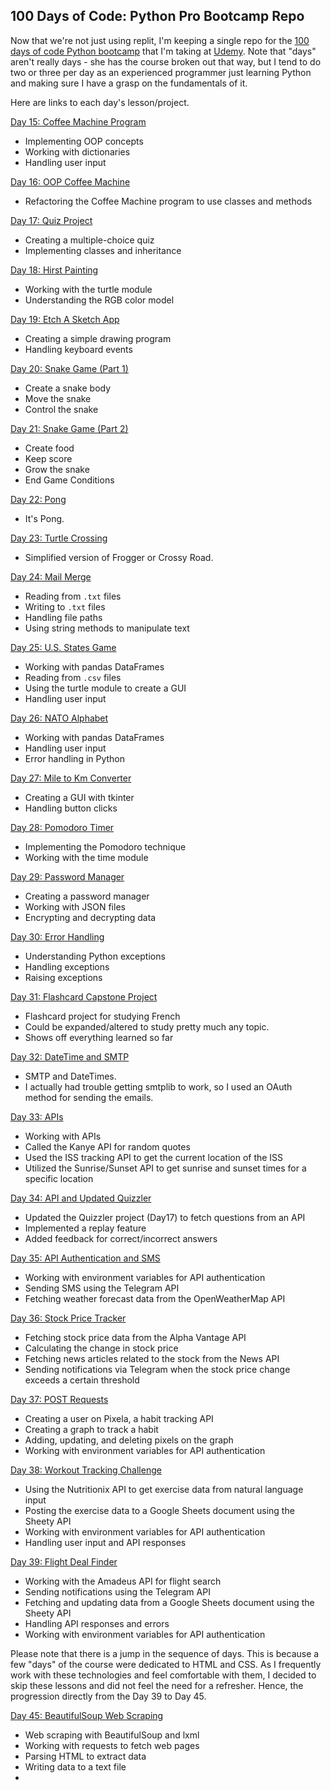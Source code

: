 ## 100 Days of Code: Python Pro Bootcamp Repo

Now that we're not just using replit, I'm keeping a single repo for the [100 days of code Python bootcamp](https://www.udemy.com/course/100-days-of-code) that I'm taking at [Udemy](https://www.udemy.com/).  Note that "days" aren't really days - she has the course broken out that way, but I tend to do two or three per day as an experienced programmer just learning Python and making sure I have a grasp on the fundamentals of it.

Here are links to each day's lesson/project.

[Day 15: Coffee Machine Program](Day15-CoffeeMachine)
- Implementing OOP concepts
- Working with dictionaries
- Handling user input

[Day 16: OOP Coffee Machine](Day16-OOPCoffeeMachine)
- Refactoring the Coffee Machine program to use classes and methods

[Day 17: Quiz Project](Day17-QuizProject)
- Creating a multiple-choice quiz
- Implementing classes and inheritance

[Day 18: Hirst Painting](Day18-HirstPainting)
- Working with the turtle module
- Understanding the RGB color model

[Day 19: Etch A Sketch App](Day19-EtchASketch)
- Creating a simple drawing program
- Handling keyboard events

[Day 20: Snake Game (Part 1)](Day20-SnakeGamePt1)
- Create a snake body
- Move the snake
- Control the snake

[Day 21: Snake Game (Part 2)](Day21-SnakeGamePt2)

- Create food
- Keep score
- Grow the snake
- End Game Conditions

[Day 22: Pong](Day22-Pong)

- It's Pong. 

[Day 23: Turtle Crossing](Day23-TurtleCrossing)

- Simplified version of Frogger or Crossy Road.

[Day 24: Mail Merge](Day24-mailmerge)
- Reading from `.txt` files
- Writing to `.txt` files
- Handling file paths
- Using string methods to manipulate text

[Day 25: U.S. States Game](Day25-DataFiles)
- Working with pandas DataFrames
- Reading from `.csv` files
- Using the turtle module to create a GUI
- Handling user input

[Day 26: NATO Alphabet](Day26-NATOAlphabet)
- Working with pandas DataFrames
- Handling user input
- Error handling in Python

[Day 27: Mile to Km Converter](Day27-MileToKmConverter)
- Creating a GUI with tkinter
- Handling button clicks

[Day 28: Pomodoro Timer](Day28-PomodoroTimer)
- Implementing the Pomodoro technique
- Working with the time module

[Day 29: Password Manager](Day29-PasswordManager)
- Creating a password manager
- Working with JSON files
- Encrypting and decrypting data

[Day 30: Error Handling](Day30-ErrorHandling)
- Understanding Python exceptions
- Handling exceptions
- Raising exceptions

[Day 31: Flashcard Capstone Project](Day31-Flashcards)
- Flashcard project for studying French
- Could be expanded/altered to study pretty much any topic.
- Shows off everything learned so far

[Day 32: DateTime and SMTP](Day32-Email-and-DateTime)
- SMTP and DateTimes. 
- I actually had trouble getting smtplib to work, so I used an OAuth method for sending the emails.

[Day 33: APIs](Day33-APIs)
- Working with APIs
- Called the Kanye API for random quotes
- Used the ISS tracking API to get the current location of the ISS
- Utilized the Sunrise/Sunset API to get sunrise and sunset times for a specific location

[Day 34: API and Updated Quizzler](Day34-API-Trivia-App)
- Updated the Quizzler project (Day17) to fetch questions from an API
- Implemented a replay feature
- Added feedback for correct/incorrect answers

[Day 35: API Authentication and SMS](Day35-ApiAuthentication-SMS)
- Working with environment variables for API authentication
- Sending SMS using the Telegram API
- Fetching weather forecast data from the OpenWeatherMap API

[Day 36: Stock Price Tracker](Day36-Stock-price-tracker)
- Fetching stock price data from the Alpha Vantage API
- Calculating the change in stock price
- Fetching news articles related to the stock from the News API
- Sending notifications via Telegram when the stock price change exceeds a certain threshold

[Day 37: POST Requests](Day37-POST-Requests)
- Creating a user on Pixela, a habit tracking API
- Creating a graph to track a habit
- Adding, updating, and deleting pixels on the graph
- Working with environment variables for API authentication

[Day 38: Workout Tracking Challenge](Day38-WorkoutTracking-Challenge)
- Using the Nutritionix API to get exercise data from natural language input
- Posting the exercise data to a Google Sheets document using the Sheety API
- Working with environment variables for API authentication
- Handling user input and API responses

[Day 39: Flight Deal Finder](Day39-FlightDealFinder)
- Working with the Amadeus API for flight search
- Sending notifications using the Telegram API
- Fetching and updating data from a Google Sheets document using the Sheety API
- Handling API responses and errors
- Working with environment variables for API authentication

Please note that there is a jump in the sequence of days. This is 
because a few "days" of the course were dedicated to HTML and CSS. 
As I frequently work with these technologies and feel comfortable 
with them, I decided to skip these lessons and did not feel the 
need for a refresher. Hence, the progression directly from the 
Day 39 to Day 45.

[Day 45: BeautifulSoup Web Scraping](Day45-BeautifulSoup)
- Web scraping with BeautifulSoup and lxml
- Working with requests to fetch web pages
- Parsing HTML to extract data
- Writing data to a text file
- 
